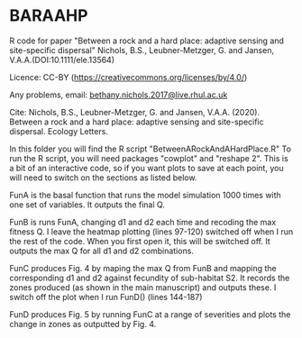 # BARAAHP
R code for paper "Between a rock and a hard place: adaptive sensing and site-specific dispersal" 
Nichols, B.S., Leubner-Metzger, G. and Jansen, V.A.A.(DOI:10.1111/ele.13564)

Licence: CC-BY (https://creativecommons.org/licenses/by/4.0/)

Any problems, email: bethany.nichols.2017@live.rhul.ac.uk

Cite: Nichols, B.S., Leubner-Metzger, G. and Jansen, V.A.A. (2020). Between a rock and a hard place: adaptive sensing and site-specific dispersal. Ecology Letters.

In this folder you will find the R script "BetweenARockAndAHardPlace.R"
To run the R script, you will need packages "cowplot" and "reshape 2". This is a bit of an interactive code, so if you want plots to save at each point, you will need to switch on the sections as listed below.

FunA is the basal function that runs the model simulation 1000 times with one set of variables. It outputs the final Q.

FunB is runs FunA, changing d1 and d2 each time and recoding the max fitness Q. I leave the heatmap plotting (lines 97-120) switched off when I run the rest of the code. When you first open it, this will be switched off. It outputs the max Q for all d1 and d2 combinations.

FunC produces Fig. 4 by maping the max Q from FunB and mapping the corresponding d1 and d2 against fecundity of sub-habitat S2. It records the zones produced (as shown in the main manuscript) and outputs these. I switch off the plot when I run FunD() (lines 144-187)

FunD produces Fig. 5 by running FunC at a range of severities and plots the change in zones as outputted by Fig. 4. 
